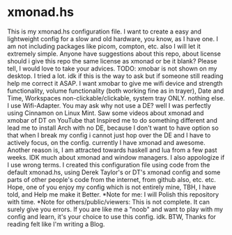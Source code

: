 # xmonad.hs
This is my xmonad.hs configuration file. I want to create a easy and lightweight config for a slow and old hardware, you know, as I have one.
I am not including packages like picom, compton, etc. also I will let it extremely simple.
Anyone have suggestions about this repo, about license should i give this repo the same license as xmonad or be it blank? Please tell, I would love to take your advices.
TODO: xmobar is not shown on my desktop. I tried a lot. idk if this is the way to ask but if someone still reading help me correct it ASAP. I want xmobar to give me wifi device and strength functionality, volume functionality (both working fine as in trayer), Date and Time, Workspaces non-clickable/clickable, system tray ONLY. nothing else. I use Wifi-Adapter. 
You may ask why not use a DE? well I was perfectly using Cinnamon on Linux Mint. Saw some videos about xmonad and xmobar of DT on YouTube that Inspired me to do something different and lead me to install Arch with no DE, because I don't want to have option so that when I break my config i cannot just hop over the DE and I have to actively focus, on the config. currently I have xmonad and awesome. Another reason is, I am attracted towards haskell and lua from a few past weeks.
IDK much about xmonad and window managers. I also appologize if I use wrong terms. 
I created this configuration file using code from the default xmonad.hs, using Derek Taylor's or DT's xmonad config and some parts of other people's code from the internet, from github also, etc. etc.
Hope, one of you enjoy my config which is not entirely mine, TBH, I have told, and Help me make it Better.
*Note for me: I will Polish this repository with time.
*Note for others/public/viewers: This is not complete. It can surely give you errors. If you are like me a "noob" and want to play with my config and learn, it's your choice to use this config. idk. BTW, Thanks for reading felt like I'm writing a Blog.
